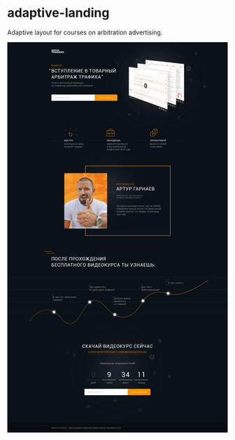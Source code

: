 # adaptive-landing
Adaptive layout for courses on arbitration advertising.

![arbitration-desktop](./preview/arbitration-desktop.jpg "Арбитраж")
